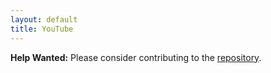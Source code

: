 ```yaml
---
layout: default
title: YouTube
---
```


**Help Wanted:** Please consider contributing to the [repository](https://github.com/osolmaz/sane-defaults).
